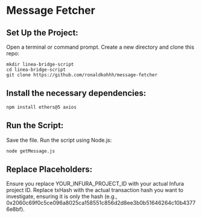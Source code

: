 # Message Fetcher

## Set Up the Project:

Open a terminal or command prompt.
Create a new directory and clone this repo:
```
mkdir linea-bridge-script
cd linea-bridge-script
git clone https://github.com/ronaldkohhh/message-fetcher
```

## Install the necessary dependencies:

```
npm install ethers@5 axios
```

## Run the Script:

Save the file.
Run the script using Node.js:
```
node getMessage.js
```

## Replace Placeholders:

Ensure you replace YOUR_INFURA_PROJECT_ID with your actual Infura project ID.
Replace txHash with the actual transaction hash you want to investigate, ensuring it is only the hash (e.g., 0x2060c69f0c5ce096a8025ca158551c856d2d8ee3b0b51646264c10b43776e8bf).
